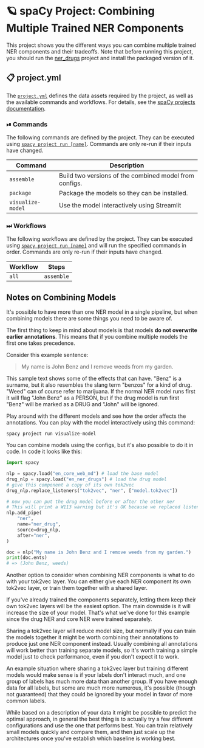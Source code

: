 <!-- SPACY PROJECT: AUTO-GENERATED DOCS START (do not remove) -->

# 🪐 spaCy Project: Combining Multiple Trained NER Components

This project shows you the different ways you can combine multiple trained NER components and their tradeoffs.
Note that before running this project, you should run the [ner_drugs](../ner_drugs) project and install the packaged version of it.


## 📋 project.yml

The [`project.yml`](project.yml) defines the data assets required by the
project, as well as the available commands and workflows. For details, see the
[spaCy projects documentation](https://spacy.io/usage/projects).

### ⏯ Commands

The following commands are defined by the project. They
can be executed using [`spacy project run [name]`](https://spacy.io/api/cli#project-run).
Commands are only re-run if their inputs have changed.

| Command | Description |
| --- | --- |
| `assemble` | Build two versions of the combined model from configs. |
| `package` | Package the models so they can be installed. |
| `visualize-model` | Use the model interactively using Streamlit |

### ⏭ Workflows

The following workflows are defined by the project. They
can be executed using [`spacy project run [name]`](https://spacy.io/api/cli#project-run)
and will run the specified commands in order. Commands are only re-run if their
inputs have changed.

| Workflow | Steps |
| --- | --- |
| `all` | `assemble` |

<!-- SPACY PROJECT: AUTO-GENERATED DOCS END (do not remove) -->

## Notes on Combining Models

It's possible to have more than one NER model in a single pipeline, but when
combining models there are some things you need to be aware of.

The first thing to keep in mind about models is that models **do not overwrite
earlier annotations**. This means that if you combine multiple models the first
one takes precedence.

Consider this example sentence:

> My name is John Benz and I remove weeds from my garden.

This sample text shows some of the effects that can have.  "Benz" is a surname,
but it also resembles the slang term "benzos" for a kind of drug.  "Weed" can
of course refer to marijuana. If the normal NER model runs first it will flag
"John Benz" as a PERSON, but if the drug model is run first "Benz" will be
marked as a DRUG and "John" will be ignored.

Play around with the different models and see how the order affects the
annotations. You can play with the model interactively using this command:

    spacy project run visualize-model

You can combine models using the configs, but it's also possible to do it in
code. In code it looks like this:

```python
import spacy

nlp = spacy.load("en_core_web_md") # load the base model
drug_nlp = spacy.load("en_ner_drugs") # load the drug model
# give this component a copy of its own tok2vec
drug_nlp.replace_listeners("tok2vec", "ner", ["model.tok2vec"])

# now you can put the drug model before or after the other ner
# This will print a W113 warning but it's OK because we replaced listeners
nlp.add_pipe(
    "ner",
    name="ner_drug",
    source=drug_nlp,
    after="ner",
)

doc = nlp("My name is John Benz and I remove weeds from my garden.")
print(doc.ents)
# => (John Benz, weeds)
```

Another option to consider when combining NER components is what to do with
your tok2vec layer. You can either give each NER component its own tok2vec
layer, or train them together with a shared layer. 

If you've already trained the components separately, letting them keep their
own tok2vec layers will be the easiest option. The main downside is it will
increase the size of your model. That's what we've done for this example since
the drug NER and core NER were trained separately.

Sharing a tok2vec layer will reduce model size, but normally if you can train
the models together it might be worth combining their annotations to produce
just one NER component instead. Usually combining all annotations will work
better than training separate models, so it's worth training a simple model
just to check performance, even if you don't expect it to work.

An example situation where sharing a tok2vec layer but training different
models would make sense is if your labels don't interact much, and one group of
labels has much more data than another group. If you have enough data for all
labels, but some are much more numerous, it's possible (though not guaranteed)
that they could be ignored by your model in favor of more common labels. 

While based on a description of your data it might be possible to predict the
optimal approach, in general the best thing is to actually try a few different
configurations and use the one that performs best. You can train relatively
small models quickly and compare them, and then just scale up the architectures
once you've establish which baseline is working best.
